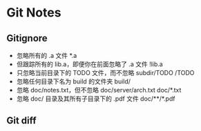 # Git Notes

## Gitignore

- 忽略所有的 .a 文件 
*.a
- 但跟踪所有的 lib.a，即便你在前面忽略了 .a 文件 
!lib.a
- 只忽略当前目录下的 TODO 文件，而不忽略 subdir/TODO 
/TODO
- 忽略任何目录下名为 build 的文件夹 
build/
- 忽略 doc/notes.txt，但不忽略 doc/server/arch.txt 
doc/*.txt
- 忽略 doc/ 目录及其所有子目录下的 .pdf 文件 
doc/**/*.pdf

## Git diff

